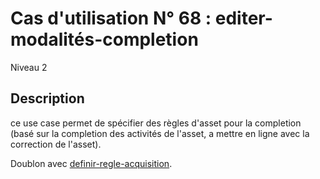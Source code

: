 
# Cas d'utilisation N° 68 :  editer-modalités-completion

Niveau 2

##	Description

 ce use case permet de spécifier des règles d'asset pour la completion (basé sur la completion des activités de l'asset, a mettre en ligne avec la correction de l'asset).

Doublon avec [definir-regle-acquisition](definir-regle-acquisition.md).
